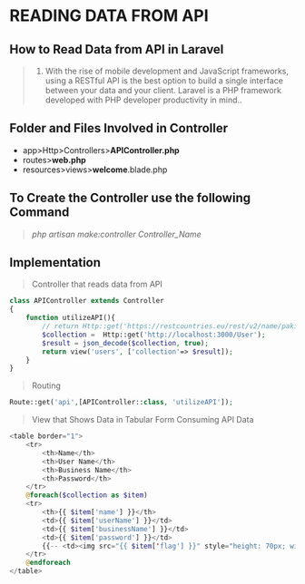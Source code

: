 # READING DATA FROM API
## How to Read Data from API in Laravel
> 1. With the rise of mobile development and JavaScript frameworks, using a RESTful API is the best option to build a single interface between your data and your client. Laravel is a PHP framework developed with PHP developer productivity in mind..
## Folder and Files Involved in Controller
* app>Http>Controllers>**APIController.php**
* routes>**web.php**
* resources>views>**welcome**.blade.php
## To Create the Controller use the following Command
> *php artisan make:controller Controller_Name*
## Implementation
> Controller that reads data from API
```php
class APIController extends Controller
{
    function utilizeAPI(){
        // return Http::get('https://restcountries.eu/rest/v2/name/pakistan');
        $collection =  Http::get('http://localhost:3000/User');
        $result = json_decode($collection, true);
        return view('users', ['collection'=> $result]);
    }
}
```
> Routing
```php
Route::get('api',[APIController::class, 'utilizeAPI']);
```
> View that Shows Data in Tabular Form Consuming API Data
```php
<table border="1">
    <tr>
        <th>Name</th>
        <th>User Name</th>
        <th>Business Name</th>
        <th>Password</th>
    </tr>
    @foreach($collection as $item)
    <tr>
        <th>{{ $item['name'] }}</th>
        <td>{{ $item['userName'] }}</td>
        <td>{{ $item['businessName'] }}</td>
        <td>{{ $item['password'] }}</td>
        {{-- <td><img src="{{ $item['flag'] }}" style="height: 70px; width:100px" alt=""></td> --}}
    </tr>
    @endforeach
</table>
```

